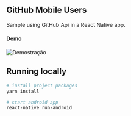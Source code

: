 ## GitHub Mobile Users
Sample using GitHub Api in a React Native app.

#### Demo
![Demostração](demo.gif)

## Running locally

```sh
# install project packages
yarn install

# start android app
react-native run-android
